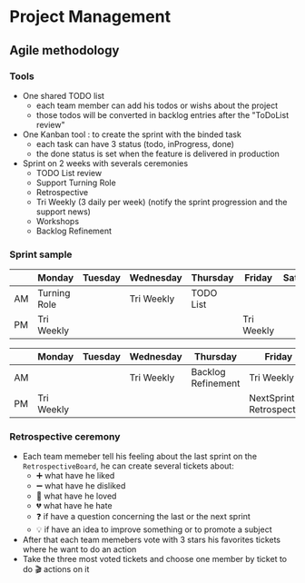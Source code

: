 # Project Management

## Agile methodology

### Tools
- One shared TODO list 
    - each team member can add his todos or wishs about the project 
    - those todos will be converted in backlog entries after the "ToDoList review"
- One Kanban tool : to create the sprint with the binded task 
    - each task can have 3 status (todo, inProgress, done)
    - the done status is set when the feature is delivered in production
- Sprint on 2 weeks with severals ceremonies
    - TODO List review
    - Support Turning Role
    - Retrospective
    - Tri Weekly (3 daily per week) (notify the sprint progression and the support news)
    - Workshops
    - Backlog Refinement

### Sprint sample


|               | Monday        | Tuesday       | Wednesday     | Thursday      | Friday        | Saturday      | Sunday        |
| ------------- | ------------- | ------------- | ------------- | ------------- | ------------- | ------------- | ------------- |
| AM            | Turning Role  |               | Tri Weekly    | TODO List     |               |               |               |
| PM            | Tri Weekly    |               |               |               | Tri Weekly    |               |               |

|               | Monday        | Tuesday       | Wednesday     | Thursday           | Friday                     | Saturday      | Sunday        |
| ------------- | ------------- | ------------- | ------------- | -------------      | -------------              | ------------- | ------------- |
| AM            |               |               | Tri Weekly    | Backlog Refinement |  Tri Weekly                |               |               |
| PM            | Tri Weekly    |               |               |                    |  NextSprint / Retrospective|               |               |


### Retrospective ceremony
- Each team memeber tell his feeling about the last sprint on the `RetrospectiveBoard`, he can create several tickets about: 
    - ➕ what have he liked
    - ➖ what have he disliked
    - 💓 what have he loved
    - 💔 what have he hate
    - ❓ if have a question concerning the last or the next sprint
    - 💡 if have an idea to improve something or to promote a subject
- After that each team memebers vote with 3 stars his favorites tickets where he want to do an action
- Take the three most voted tickets and choose one member by ticket to do 🎬 actions on it